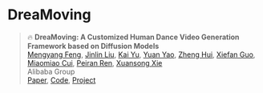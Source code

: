 # DreaMoving

> :fire: **DreaMoving: A Customized Human Dance Video Generation Framework based on Diffusion Models**<br>
> [Mengyang Feng](), [Jinlin Liu](), [Kai Yu](), [Yuan Yao](), [Zheng Hui](), [Xiefan Guo](), [Miaomiao Cui](), [Peiran Ren](), [Xuansong Xie]()<br>
> Alibaba Group<br>
> [Paper](), [Code](https://github.com/dreamoving/dreamoving-project), [Project](https://dreamoving.github.io/dreamoving)

